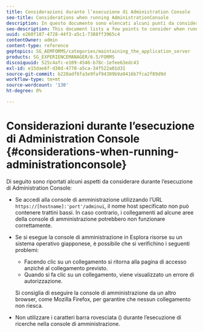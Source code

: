 ```yaml
---
title: Considerazioni durante l’esecuzione di Administration Console
seo-title: Considerations when running AdministrationConsole
description: In questo documento sono elencati alcuni punti da considerare durante l'esecuzione di Administration Console.
seo-description: This document lists a few points to consider when running Administration Console.
uuid: e260f187-4728-44f3-a5c1-7388ff3965c4
contentOwner: admin
content-type: reference
geptopics: SG_AEMFORMS/categories/maintaining_the_application_server
products: SG_EXPERIENCEMANAGER/6.5/FORMS
discoiquuid: 525c4afc-e109-4546-b78c-1efee63edc43
exl-id: e15dae6f-d30d-4770-a5ca-34f522a01d31
source-git-commit: b220adf6fa3e9faf94389b9a9416b7fca2f89d9d
workflow-type: tm+mt
source-wordcount: '130'
ht-degree: 0%

---
```


# Considerazioni durante l’esecuzione di Administration Console {#considerations-when-running-administrationconsole}

Di seguito sono riportati alcuni aspetti da considerare durante l’esecuzione di Administration Console:

* Se accedi alla console di amministrazione utilizzando l’URL `https://[hostname]:'port'/adminui`, il nome host specificato non può contenere trattini bassi. In caso contrario, i collegamenti ad alcune aree della console di amministrazione potrebbero non funzionare correttamente.
* Se si esegue la console di amministrazione in Esplora risorse su un sistema operativo giapponese, è possibile che si verifichino i seguenti problemi:

   * Facendo clic su un collegamento si ritorna alla pagina di accesso anziché al collegamento previsto.
   * Quando si fa clic su un collegamento, viene visualizzato un errore di autorizzazione.

   Si consiglia di eseguire la console di amministrazione da un altro browser, come Mozilla Firefox, per garantire che nessun collegamento non riesca.

* Non utilizzare i caratteri barra rovesciata () durante l’esecuzione di ricerche nella console di amministrazione.
